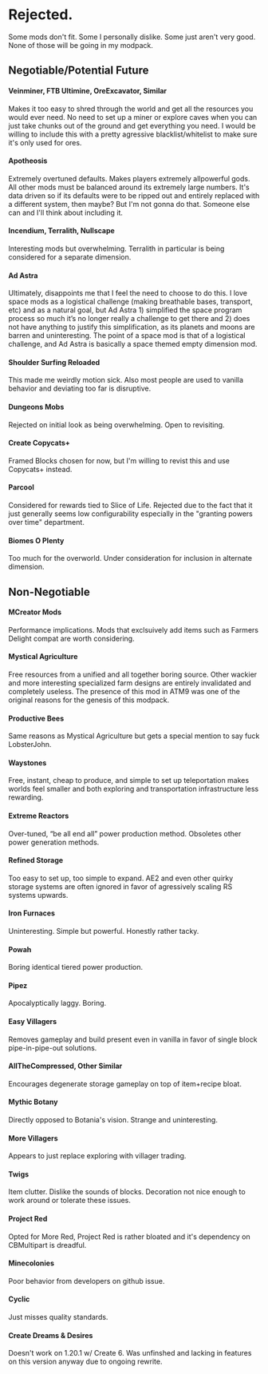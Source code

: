 # Rejected.
Some mods don't fit. Some I personally dislike. Some just aren't very good. None of those will be going in my modpack.

## Negotiable/Potential Future

#### Veinminer, FTB Ultimine, OreExcavator, Similar
Makes it too easy to shred through the world and get all the resources you would ever need. No need to set up a miner or explore caves when you can just take chunks out of the ground and get everything you need. I would be willing to include this with a pretty agressive blacklist/whitelist to make sure it's only used for ores. 

#### Apotheosis
Extremely overtuned defaults. Makes players extremely allpowerful gods. All other mods must be balanced around its extremely large numbers. It's data driven so if its defaults were to be ripped out and entirely replaced with a different system, then maybe? But I'm not gonna do that. Someone else can and I'll think about including it.

#### Incendium, Terralith, Nullscape
Interesting mods but overwhelming. Terralith in particular is being considered for a separate dimension. 

#### Ad Astra
Ultimately, disappoints me that I feel the need to choose to do this. I love space mods as a logistical challenge (making breathable bases, transport, etc) and as a natural goal, but Ad Astra 1) simplified the space program process so much it’s no longer really a challenge to get there and 2) does not have anything to justify this simplification, as its planets and moons are barren and uninteresting. The point of a space mod is that of a logistical challenge, and Ad Astra is basically a space themed empty dimension mod.

#### Shoulder Surfing Reloaded
This made me weirdly motion sick. Also most people are used to vanilla behavior and deviating too far is disruptive.

#### Dungeons Mobs
Rejected on initial look as being overwhelming. Open to revisiting.

#### Create Copycats+
Framed Blocks chosen for now, but I'm willing to revist this and use Copycats+ instead. 

#### Parcool
Considered for rewards tied to Slice of Life. Rejected due to the fact that it just generally seems low configurability especially in the "granting powers over time" department.

#### Biomes O Plenty
Too much for the overworld. Under consideration for inclusion in alternate dimension.

## Non-Negotiable

#### MCreator Mods
Performance implications. Mods that exclsuively add items such as Farmers Delight compat are worth considering. 

#### Mystical Agriculture
Free resources from a unified and all together boring source. Other wackier and more interesting specialized farm designs are entirely invalidated and completely useless. The presence of this mod in ATM9 was one of the original reasons for the genesis of this modpack.

#### Productive Bees
Same reasons as Mystical Agriculture but gets a special mention to say fuck LobsterJohn.

#### Waystones
Free, instant, cheap to produce, and simple to set up teleportation makes worlds feel smaller and both exploring and transportation infrastructure less rewarding.

#### Extreme Reactors
Over-tuned, “be all end all” power production method. Obsoletes other power generation methods.

#### Refined Storage
Too easy to set up, too simple to expand. AE2 and even other quirky storage systems are often ignored in favor of agressively scaling RS systems upwards.

#### Iron Furnaces
Uninteresting. Simple but powerful. Honestly rather tacky.

#### Powah
Boring identical tiered power production. 

#### Pipez
Apocalyptically laggy. Boring.

#### Easy Villagers
Removes gameplay and build present even in vanilla in favor of single block pipe-in-pipe-out solutions. 

#### AllTheCompressed, Other Similar
Encourages degenerate storage gameplay on top of item+recipe bloat. 

#### Mythic Botany
Directly opposed to Botania's vision. Strange and uninteresting.

#### More Villagers
Appears to just replace exploring with villager trading.

#### Twigs
Item clutter. Dislike the sounds of blocks. Decoration not nice enough to work around or tolerate these issues.

#### Project Red
Opted for More Red, Project Red is rather bloated and it's dependency on CBMultipart is dreadful.

#### Minecolonies
Poor behavior from developers on github issue.

#### Cyclic
Just misses quality standards.

#### Create Dreams & Desires
Doesn't work on 1.20.1 w/ Create 6. Was unfinshed and lacking in features on this version anyway due to ongoing rewrite.
